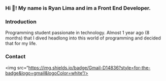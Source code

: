 ### Hi 👋! My name is Ryan Lima and im a Front End Developer.

### Introduction
Programming student passionate in technology. Almost 1 year ago (8 months) that I dived headlong into this world of programming and decided that for my life.

### Contact

<img src=“https://img.shields.io/badge/Gmail-D14836?style=for-the-badge&logo=gmail&logoColor=white“/>
